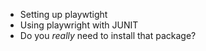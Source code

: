 - Setting up playwtight
- Using playwright with JUNIT
- Do you _really_ need to install that package?
